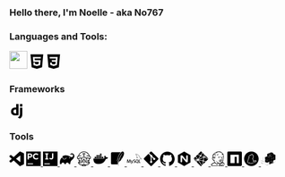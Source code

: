 ### Hello there, I'm Noelle - aka No767

### Languages and Tools:

<img align="left"><img height="32" width="32" src="https://cdn.jsdelivr.net/npm/simple-icons@v5/icons/[ICON SLUG].svg" />
<img align="left"><svg role="img" width="26px" viewBox="0 0 24 24" xmlns="http://www.w3.org/2000/svg"><title>HTML5</title><path d="M1.5 0h21l-1.91 21.563L11.977 24l-8.564-2.438L1.5 0zm7.031 9.75l-.232-2.718 10.059.003.23-2.622L5.412 4.41l.698 8.01h9.126l-.326 3.426-2.91.804-2.955-.81-.188-2.11H6.248l.33 4.171L12 19.351l5.379-1.443.744-8.157H8.531z"></svg>
<img align="left"><svg role="img" width="26px" viewBox="0 0 24 24" xmlns="http://www.w3.org/2000/svg"><title>CSS3</title><path d="M1.5 0h21l-1.91 21.563L11.977 24l-8.565-2.438L1.5 0zm17.09 4.413L5.41 4.41l.213 2.622 10.125.002-.255 2.716h-6.64l.24 2.573h6.182l-.366 3.523-2.91.804-2.956-.81-.188-2.11h-2.61l.29 3.855L12 19.288l5.373-1.53L18.59 4.414z"></svg>

### Frameworks


<img align="left" width="26px"><svg role="img" width="26px" viewBox="0 0 24 24" xmlns="http://www.w3.org/2000/svg"><title>Django</title><path d="M11.146 0h3.924v18.166c-2.013.382-3.491.535-5.096.535-4.791 0-7.288-2.166-7.288-6.32 0-4.002 2.65-6.6 6.753-6.6.637 0 1.121.05 1.707.203zm0 9.143a3.894 3.894 0 00-1.325-.204c-1.988 0-3.134 1.223-3.134 3.365 0 2.09 1.096 3.236 3.109 3.236.433 0 .79-.025 1.35-.102V9.142zM21.314 6.06v9.098c0 3.134-.229 4.638-.917 5.937-.637 1.249-1.478 2.039-3.211 2.905l-3.644-1.733c1.733-.815 2.574-1.53 3.109-2.625.561-1.121.739-2.421.739-5.835V6.059h3.924zM17.39.021h3.924v4.026H17.39z"/></svg>

### Tools

<img align="left"><svg role="img" width="26px" viewBox="0 0 24 24" xmlns="http://www.w3.org/2000/svg"><title>Visual Studio Code</title><path d="M23.15 2.587L18.21.21a1.494 1.494 0 0 0-1.705.29l-9.46 8.63-4.12-3.128a.999.999 0 0 0-1.276.057L.327 7.261A1 1 0 0 0 .326 8.74L3.899 12 .326 15.26a1 1 0 0 0 .001 1.479L1.65 17.94a.999.999 0 0 0 1.276.057l4.12-3.128 9.46 8.63a1.492 1.492 0 0 0 1.704.29l4.942-2.377A1.5 1.5 0 0 0 24 20.06V3.939a1.5 1.5 0 0 0-.85-1.352zm-5.146 14.861L10.826 12l7.178-5.448v10.896z"></svg>
<img align="left" width="26px"><a href="https://www.jetbrains.com/pycharm/"><svg role="img" width="26px" viewBox="0 0 24 24" xmlns="http://www.w3.org/2000/svg"><title>PyCharm</title><path d="M7.833 6.666v-.055c0-1-.667-1.5-1.778-1.5H4.389v3.055h1.723c1.111 0 1.721-.666 1.721-1.5zM0 0v24h24V0H0zm2.223 3.167h4c2.389 0 3.833 1.389 3.833 3.445v.055c0 2.278-1.778 3.5-4.001 3.5H4.389v2.945H2.223V3.167zM11.277 21h-9v-1.5h9V21zm4.779-7.777c-2.944.055-5.111-2.223-5.111-5.057C10.944 5.333 13.056 3 16.111 3c1.889 0 3 .611 3.944 1.556l-1.389 1.61c-.778-.722-1.556-1.111-2.556-1.111-1.658 0-2.873 1.375-2.887 3.084.014 1.709 1.174 3.083 2.887 3.083 1.111 0 1.833-.445 2.61-1.167l1.39 1.389c-.999 1.112-2.166 1.779-4.054 1.779z"></svg>
<img align="left" width="26px"><a href="https://www.jetbrains.com/idea/"><svg role="img" width="26px" viewBox="0 0 24 24" xmlns="http://www.w3.org/2000/svg"><title>IntelliJ IDEA</title><path d="M0 0v24h24V0zm3.723 3.111h5v1.834h-1.39v6.277h1.39v1.834h-5v-1.834h1.444V4.945H3.723zm11.055 0H17v6.5c0 .612-.055 1.111-.222 1.556-.167.444-.39.777-.723 1.11-.277.279-.666.557-1.11.668a3.933 3.933 0 0 1-1.445.278c-.778 0-1.444-.167-1.944-.445a4.81 4.81 0 0 1-1.279-1.056l1.39-1.555c.277.334.555.555.833.722.277.167.611.278.945.278.389 0 .721-.111 1-.389.221-.278.333-.667.333-1.278zM2.222 19.5h9V21h-9z"></svg>
<img align="left"><svg role="img" width="26px" viewBox="0 0 24 24" xmlns="http://www.w3.org/2000/svg"><title>Gradle</title><path d="M22.695 4.297a3.807 3.807 0 0 0-5.29-.09.368.368 0 0 0 0 .533l.46.47a.363.363 0 0 0 .474.032 2.182 2.182 0 0 1 2.86 3.291c-3.023 3.02-7.056-5.447-16.211-1.083a1.24 1.24 0 0 0-.534 1.745l1.571 2.713a1.238 1.238 0 0 0 1.681.461l.037-.02-.029.02.688-.384a16.083 16.083 0 0 0 2.193-1.635.384.384 0 0 1 .499-.016.357.357 0 0 1 .016.534 16.435 16.435 0 0 1-2.316 1.741H8.77l-.696.39a1.958 1.958 0 0 1-.963.25 1.987 1.987 0 0 1-1.726-.989L3.9 9.696C1.06 11.72-.686 15.603.26 20.522a.363.363 0 0 0 .354.296h1.675a.363.363 0 0 0 .37-.331 2.478 2.478 0 0 1 4.915 0 .36.36 0 0 0 .357.317h1.638a.363.363 0 0 0 .357-.317 2.478 2.478 0 0 1 4.914 0 .363.363 0 0 0 .358.317h1.627a.363.363 0 0 0 .363-.357c.037-2.294.656-4.93 2.42-6.25 6.108-4.57 4.502-8.486 3.088-9.9zm-6.229 6.901l-1.165-.584a.73.73 0 1 1 1.165.587z"></svg>
<img align="left"><svg role="img" width="26px" viewBox="0 0 24 24" xmlns="http://www.w3.org/2000/svg"><title>Travis CI</title><path d="M9.32 13.025a.485.485 0 1 1-.97 0c0-.446-.167-.758-.406-.758-.239 0-.405.312-.405.758a.485.485 0 1 1-.97 0c0-1.187.713-1.728 1.375-1.728s1.376.541 1.376 1.728zm6.017.485a.485.485 0 0 0 .485-.485c0-.446.167-.758.405-.758s.405.312.405.758a.485.485 0 1 0 .97 0c0-1.187-.713-1.728-1.375-1.728s-1.375.541-1.375 1.728c0 .268.217.485.485.485zm7.967-4.454l-.191 2.459a.801.801 0 0 1-.367.623.852.852 0 0 1-.46.13 1.07 1.07 0 0 1-.366-.068c-.271-.101-.544-.192-.817-.285a8.978 8.978 0 0 1-.094 1.614c-.04.242-.092.471-.138.707a.485.485 0 0 1-.024.125 19.471 19.471 0 0 1-1.033 3.513l.033-.02.897-.537c.193-.137.599-.122.815.1a.645.645 0 0 1 .173.577.743.743 0 0 1-.053.159c-.061.135-.319.706-.866 1.906-.675 1.483-2.06 1.77-2.121 1.782.001.001-.907.214-1.879.44C15.458 23.419 13.87 24 12.087 24c-1.84 0-3.448-.58-4.787-1.713l-1.924-.45c-.041-.008-1.427-.294-2.103-1.778l-.87-1.914c-.005-.019-.05-.158-.053-.177-.009-.625.621-.914 1.023-.632l.858.512c.006.003.074.043.171.085a20.443 20.443 0 0 1-.982-3.444c-.063-.317-.129-.63-.183-.96a8.937 8.937 0 0 1-.09-1.7c-.357.118-.713.24-1.066.372-.292.109-.593.087-.827-.062a.802.802 0 0 1-.366-.621L.695 9.055c-.036-.475.305-.969.794-1.152l.3-.117c.225-.089.505-.198.837-.318C3.65 3.124 7.566 0 12.041 0c4.516 0 8.438 3.158 9.434 7.549.472.153.843.281 1.036.355.492.183.833.677.793 1.152zm-4.612 8.973c.369-.815.678-1.708.93-2.67l-.997.713a.952.952 0 0 1-.655.166l-4.467-.47a.96.96 0 0 1-.821-.698l-.558-1.923a2.482 2.482 0 0 0-.244 0l-.56 1.93a.955.955 0 0 1-.82.691l-4.471.471a.951.951 0 0 1-.642-.162l-.723-.503c.231.889.506 1.708.824 2.451.609-.028 1.207-.069 1.209-.069.001 0 .434-.039.788-.332l1.061-.885c.148-.165.652-.465 1.33-.271.196.055.495.146.815.243.062.019.12.05.17.092.532.445 1.832.445 2.365.002a.481.481 0 0 1 .168-.091c.337-.103.631-.192.823-.247.68-.193 1.182.108 1.374.314l1.016.843c.353.294.785.332.789.332-.001.001.658.045 1.296.073zm-6.605 5.001a6.42 6.42 0 0 0 1.949-.313c-.932-.209-1.555-1.019-1.588-1.062l-.406-.542-.407.543c-.031.043-.641.842-1.558 1.06.63.196 1.295.314 2.01.314zm6.941-4.016a63.622 63.622 0 0 1-1.701-.089 2.519 2.519 0 0 1-1.339-.554l-1.065-.888c-.055-.051-.187-.152-.442-.083-.176.05-.436.13-.717.216-.878.655-2.567.655-3.443-.003a43.693 43.693 0 0 0-.709-.212c-.258-.076-.386.03-.411.052l-1.097.918a2.523 2.523 0 0 1-1.341.553s-.872.059-1.594.085h-.002l-.106.004a2.41 2.41 0 0 1-1.341-.343l-.018-.01.453.996c.463 1.017 1.389 1.225 1.427 1.232.014.004 2.754.646 3.822.889.781.174 1.447-.696 1.454-.705l.795-1.061c.183-.245.594-.245.776 0l.796 1.061c.007.009.682.881 1.455.705 1.067-.243 3.807-.886 3.807-.886a2.193 2.193 0 0 0 1.442-1.236l.452-.993-.026.015a2.27 2.27 0 0 1-1.327.337zm1.096-7.412a28.286 28.286 0 0 0-15.998-.075 8.025 8.025 0 0 0 .067 1.845c.045.275.1.535.152.8l1.591 1.108 4.461-.476.642-2.243a.488.488 0 0 1 .395-.345 3.855 3.855 0 0 1 1.135.003.482.482 0 0 1 .394.344l.652 2.245 4.462.468 1.864-1.336c.036-.19.079-.374.111-.568a7.89 7.89 0 0 0 .072-1.77zm2.214-2.623c-.005-.034-.073-.133-.165-.167l-.004-.001c-.22-.083-.68-.242-1.256-.423l-.007-.005c-.955-.299-2.771-.823-4.267-.99a.485.485 0 0 1 .108-.964c1.192.134 2.529.466 3.637.787C19.298 3.552 15.913.97 12.041.97c-3.832 0-7.207 2.549-8.318 6.165a20.252 20.252 0 0 1 3.27-.705.484.484 0 1 1 .121.962 19.235 19.235 0 0 0-3.909.899l-.005.004c-.432.149-.785.288-1.056.394l-.315.123c-.094.035-.162.135-.167.175l.177 2.264a29.36 29.36 0 0 1 10.164-1.817c3.442 0 6.881.607 10.157 1.82l.178-2.275zm-8.534-5.986h-3.539a.485.485 0 0 0-.485.485v.811a.485.485 0 1 0 .97 0v-.326h.746v3.308h-.521a.485.485 0 1 0 0 .97h2.061a.485.485 0 1 0 0-.97h-.57V3.963h.853v.326a.485.485 0 1 0 .97 0v-.811a.485.485 0 0 0-.485-.485z"/></svg>
<img align="left" width="26px"><svg role="img" width="26px" viewBox="0 0 24 24" xmlns="http://www.w3.org/2000/svg"><title>Docker</title><path d="M13.983 11.078h2.119a.186.186 0 00.186-.185V9.006a.186.186 0 00-.186-.186h-2.119a.185.185 0 00-.185.185v1.888c0 .102.083.185.185.185m-2.954-5.43h2.118a.186.186 0 00.186-.186V3.574a.186.186 0 00-.186-.185h-2.118a.185.185 0 00-.185.185v1.888c0 .102.082.185.185.185m0 2.716h2.118a.187.187 0 00.186-.186V6.29a.186.186 0 00-.186-.185h-2.118a.185.185 0 00-.185.185v1.887c0 .102.082.185.185.186m-2.93 0h2.12a.186.186 0 00.184-.186V6.29a.185.185 0 00-.185-.185H8.1a.185.185 0 00-.185.185v1.887c0 .102.083.185.185.186m-2.964 0h2.119a.186.186 0 00.185-.186V6.29a.185.185 0 00-.185-.185H5.136a.186.186 0 00-.186.185v1.887c0 .102.084.185.186.186m5.893 2.715h2.118a.186.186 0 00.186-.185V9.006a.186.186 0 00-.186-.186h-2.118a.185.185 0 00-.185.185v1.888c0 .102.082.185.185.185m-2.93 0h2.12a.185.185 0 00.184-.185V9.006a.185.185 0 00-.184-.186h-2.12a.185.185 0 00-.184.185v1.888c0 .102.083.185.185.185m-2.964 0h2.119a.185.185 0 00.185-.185V9.006a.185.185 0 00-.184-.186h-2.12a.186.186 0 00-.186.186v1.887c0 .102.084.185.186.185m-2.92 0h2.12a.185.185 0 00.184-.185V9.006a.185.185 0 00-.184-.186h-2.12a.185.185 0 00-.184.185v1.888c0 .102.082.185.185.185M23.763 9.89c-.065-.051-.672-.51-1.954-.51-.338.001-.676.03-1.01.087-.248-1.7-1.653-2.53-1.716-2.566l-.344-.199-.226.327c-.284.438-.49.922-.612 1.43-.23.97-.09 1.882.403 2.661-.595.332-1.55.413-1.744.42H.751a.751.751 0 00-.75.748 11.376 11.376 0 00.692 4.062c.545 1.428 1.355 2.48 2.41 3.124 1.18.723 3.1 1.137 5.275 1.137.983.003 1.963-.086 2.93-.266a12.248 12.248 0 003.823-1.389c.98-.567 1.86-1.288 2.61-2.136 1.252-1.418 1.998-2.997 2.553-4.4h.221c1.372 0 2.215-.549 2.68-1.009.309-.293.55-.65.707-1.046l.098-.288Z"></svg>
<img align="left" width="26px"><svg role="img" width="26px" viewBox="0 0 24 24" xmlns="http://www.w3.org/2000/svg"><title>SQLite</title><path d="M21.678.521c-1.032-.92-2.28-.55-3.513.544a8.71 8.71 0 0 0-.547.535c-2.109 2.237-4.066 6.38-4.674 9.544.237.48.422 1.093.544 1.561a13.044 13.044 0 0 1 .164.703s-.019-.071-.096-.296l-.05-.146a1.689 1.689 0 0 0-.033-.08c-.138-.32-.518-.995-.686-1.289-.143.423-.27.818-.376 1.176.484.884.778 2.4.778 2.4s-.025-.099-.147-.442c-.107-.303-.644-1.244-.772-1.464-.217.804-.304 1.346-.226 1.478.152.256.296.698.422 1.186.286 1.1.485 2.44.485 2.44l.017.224a22.41 22.41 0 0 0 .056 2.748c.095 1.146.273 2.13.5 2.657l.155-.084c-.334-1.038-.47-2.399-.41-3.967.09-2.398.642-5.29 1.661-8.304 1.723-4.55 4.113-8.201 6.3-9.945-1.993 1.8-4.692 7.63-5.5 9.788-.904 2.416-1.545 4.684-1.931 6.857.666-2.037 2.821-2.912 2.821-2.912s1.057-1.304 2.292-3.166c-.74.169-1.955.458-2.362.629-.6.251-.762.337-.762.337s1.945-1.184 3.613-1.72C21.695 7.9 24.195 2.767 21.678.521m-18.573.543A1.842 1.842 0 0 0 1.27 2.9v16.608a1.84 1.84 0 0 0 1.835 1.834h9.418a22.953 22.953 0 0 1-.052-2.707c-.006-.062-.011-.141-.016-.2a27.01 27.01 0 0 0-.473-2.378c-.121-.47-.275-.898-.369-1.057-.116-.197-.098-.31-.097-.432 0-.12.015-.245.037-.386a9.98 9.98 0 0 1 .234-1.045l.217-.028c-.017-.035-.014-.065-.031-.097l-.041-.381a32.8 32.8 0 0 1 .382-1.194l.2-.019c-.008-.016-.01-.038-.018-.053l-.043-.316c.63-3.28 2.587-7.443 4.8-9.791.066-.069.133-.128.198-.194Z"></svg>
<img align="left" width="26px"><svg role="img" width="26px" viewBox="0 0 24 24" xmlns="http://www.w3.org/2000/svg"><title>MySQL</title><path d="M16.405 5.501c-.115 0-.193.014-.274.033v.013h.014c.054.104.146.18.214.273.054.107.1.214.154.32l.014-.015c.094-.066.14-.172.14-.333-.04-.047-.046-.094-.08-.14-.04-.067-.126-.1-.18-.153zM5.77 18.695h-.927a50.854 50.854 0 00-.27-4.41h-.008l-1.41 4.41H2.45l-1.4-4.41h-.01a72.892 72.892 0 00-.195 4.41H0c.055-1.966.192-3.81.41-5.53h1.15l1.335 4.064h.008l1.347-4.064h1.095c.242 2.015.384 3.86.428 5.53zm4.017-4.08c-.378 2.045-.876 3.533-1.492 4.46-.482.716-1.01 1.073-1.583 1.073-.153 0-.34-.046-.566-.138v-.494c.11.017.24.026.386.026.268 0 .483-.075.647-.222.197-.18.295-.382.295-.605 0-.155-.077-.47-.23-.944L6.23 14.615h.91l.727 2.36c.164.536.233.91.205 1.123.4-1.064.678-2.227.835-3.483zm12.325 4.08h-2.63v-5.53h.885v4.85h1.745zm-3.32.135l-1.016-.5c.09-.076.177-.158.255-.25.433-.506.648-1.258.648-2.253 0-1.83-.718-2.746-2.155-2.746-.704 0-1.254.232-1.65.697-.43.508-.646 1.256-.646 2.245 0 .972.19 1.686.574 2.14.35.41.877.615 1.583.615.264 0 .506-.033.725-.098l1.325.772.36-.622zM15.5 17.588c-.225-.36-.337-.94-.337-1.736 0-1.393.424-2.09 1.27-2.09.443 0 .77.167.977.5.224.362.336.936.336 1.723 0 1.404-.424 2.108-1.27 2.108-.445 0-.77-.167-.978-.5zm-1.658-.425c0 .47-.172.856-.516 1.156-.344.3-.803.45-1.384.45-.543 0-1.064-.172-1.573-.515l.237-.476c.438.22.833.328 1.19.328.332 0 .593-.073.783-.22a.754.754 0 00.3-.615c0-.33-.23-.61-.648-.845-.388-.213-1.163-.657-1.163-.657-.422-.307-.632-.636-.632-1.177 0-.45.157-.81.47-1.085.315-.278.72-.415 1.22-.415.512 0 .98.136 1.4.41l-.213.476a2.726 2.726 0 00-1.064-.23c-.283 0-.502.068-.654.206a.685.685 0 00-.248.524c0 .328.234.61.666.85.393.215 1.187.67 1.187.67.433.305.648.63.648 1.168zm9.382-5.852c-.535-.014-.95.04-1.297.188-.1.04-.26.04-.274.167.055.053.063.14.11.214.08.134.218.313.346.407.14.11.28.216.427.31.26.16.555.255.81.416.145.094.293.213.44.313.073.05.12.14.214.172v-.02c-.046-.06-.06-.147-.105-.214-.067-.067-.134-.127-.2-.193a3.223 3.223 0 00-.695-.675c-.214-.146-.682-.35-.77-.595l-.013-.014c.146-.013.32-.066.46-.106.227-.06.435-.047.67-.106.106-.027.213-.06.32-.094v-.06c-.12-.12-.21-.283-.334-.395a8.867 8.867 0 00-1.104-.823c-.21-.134-.476-.22-.697-.334-.08-.04-.214-.06-.26-.127-.12-.146-.19-.34-.275-.514a17.69 17.69 0 01-.547-1.163c-.12-.262-.193-.523-.34-.763-.69-1.137-1.437-1.826-2.586-2.5-.247-.14-.543-.2-.856-.274-.167-.008-.334-.02-.5-.027-.11-.047-.216-.174-.31-.235-.38-.24-1.364-.76-1.644-.072-.18.434.267.862.422 1.082.115.153.26.328.34.5.047.116.06.235.107.356.106.294.207.622.347.897.073.14.153.287.247.413.054.073.146.107.167.227-.094.136-.1.334-.154.5-.24.757-.146 1.693.194 2.25.107.166.362.534.703.393.3-.12.234-.5.32-.835.02-.08.007-.133.048-.187v.015c.094.188.188.367.274.555.206.328.566.668.867.895.16.12.287.328.487.402v-.02h-.015c-.043-.058-.1-.086-.154-.133a3.445 3.445 0 01-.35-.4 8.76 8.76 0 01-.747-1.218c-.11-.21-.202-.436-.29-.643-.04-.08-.04-.2-.107-.24-.1.146-.247.273-.32.453-.127.288-.14.642-.188 1.01-.027.007-.014 0-.027.014-.214-.052-.287-.274-.367-.46-.2-.475-.233-1.238-.06-1.785.047-.14.247-.582.167-.716-.042-.127-.174-.2-.247-.303a2.478 2.478 0 01-.24-.427c-.16-.374-.24-.788-.414-1.162-.08-.173-.22-.354-.334-.513-.127-.18-.267-.307-.368-.52-.033-.073-.08-.194-.027-.274.014-.054.042-.075.094-.09.088-.072.335.022.422.062.247.1.455.194.662.334.094.066.195.193.315.226h.14c.214.047.455.014.655.073.355.114.675.28.962.46a5.953 5.953 0 012.085 2.286c.08.154.115.295.188.455.14.33.313.663.455.982.14.315.275.636.476.897.1.14.502.213.682.286.133.06.34.115.46.188.23.14.454.3.67.454.11.076.443.243.463.378z"/></svg>
<img align="left" width="26px"><svg role="img" width="26px" viewBox="0 0 24 24" xmlns="http://www.w3.org/2000/svg"><title>Git</title><path d="M23.546 10.93L13.067.452c-.604-.603-1.582-.603-2.188 0L8.708 2.627l2.76 2.76c.645-.215 1.379-.07 1.889.441.516.515.658 1.258.438 1.9l2.658 2.66c.645-.223 1.387-.078 1.9.435.721.72.721 1.884 0 2.604-.719.719-1.881.719-2.6 0-.539-.541-.674-1.337-.404-1.996L12.86 8.955v6.525c.176.086.342.203.488.348.713.721.713 1.883 0 2.6-.719.721-1.889.721-2.609 0-.719-.719-.719-1.879 0-2.598.182-.18.387-.316.605-.406V8.835c-.217-.091-.424-.222-.6-.401-.545-.545-.676-1.342-.396-2.009L7.636 3.7.45 10.881c-.6.605-.6 1.584 0 2.189l10.48 10.477c.604.604 1.582.604 2.186 0l10.43-10.43c.605-.603.605-1.582 0-2.187"/></svg>
<img align="left" width="26px"><svg role="img" width="26px" viewBox="0 0 24 24" xmlns="http://www.w3.org/2000/svg"><title>GitHub</title><path d="M12 .297c-6.63 0-12 5.373-12 12 0 5.303 3.438 9.8 8.205 11.385.6.113.82-.258.82-.577 0-.285-.01-1.04-.015-2.04-3.338.724-4.042-1.61-4.042-1.61C4.422 18.07 3.633 17.7 3.633 17.7c-1.087-.744.084-.729.084-.729 1.205.084 1.838 1.236 1.838 1.236 1.07 1.835 2.809 1.305 3.495.998.108-.776.417-1.305.76-1.605-2.665-.3-5.466-1.332-5.466-5.93 0-1.31.465-2.38 1.235-3.22-.135-.303-.54-1.523.105-3.176 0 0 1.005-.322 3.3 1.23.96-.267 1.98-.399 3-.405 1.02.006 2.04.138 3 .405 2.28-1.552 3.285-1.23 3.285-1.23.645 1.653.24 2.873.12 3.176.765.84 1.23 1.91 1.23 3.22 0 4.61-2.805 5.625-5.475 5.92.42.36.81 1.096.81 2.22 0 1.606-.015 2.896-.015 3.286 0 .315.21.69.825.57C20.565 22.092 24 17.592 24 12.297c0-6.627-5.373-12-12-12"/></svg>
<img align="left"><svg role="img" width="26px" viewBox="0 0 24 24" xmlns="http://www.w3.org/2000/svg"><title>NGINX</title><path d="M12 0L1.605 6v12L12 24l10.395-6V6L12 0zm6 16.59c0 .705-.646 1.29-1.529 1.29-.631 0-1.351-.255-1.801-.81l-6-7.141v6.66c0 .721-.57 1.29-1.274 1.29H7.32c-.721 0-1.29-.6-1.29-1.29V7.41c0-.705.63-1.29 1.5-1.29.646 0 1.38.255 1.83.81l5.97 7.141V7.41c0-.721.6-1.29 1.29-1.29h.075c.72 0 1.29.6 1.29 1.29v9.18H18z"/></svg>
<img align="left"><svg role="img" width="26px" viewBox="0 0 24 24" xmlns="http://www.w3.org/2000/svg"><title>Netlify</title><path d="M17.3877 8.3286l-.0088-.0037c-.005-.002-.01-.0038-.0144-.0082a.0689.0689 0 0 1-.0176-.0582l.4839-2.9581 2.269 2.2696L17.74 8.574a.052.052 0 0 1-.0206.0037H17.71a.0647.0647 0 0 1-.0126-.0106 1.074 1.074 0 0 0-.3097-.2385zm3.291-.1802l2.4262 2.426c.5039.5045.7561.7562.8481 1.0479.0138.0431.025.0863.0338.1308l-5.798-2.4555a.4557.4557 0 0 0-.0093-.0038c-.0232-.0094-.0501-.02-.0501-.0439 0-.0237.0275-.035.0507-.0444l.0075-.0031zm3.2092 4.3833c-.1252.2354-.3693.4795-.7824.8932l-2.7353 2.7347-3.5377-.7367-.0188-.0038c-.0313-.005-.0645-.0107-.0645-.0388a1.0678 1.0678 0 0 0-.41-.7467c-.0144-.0144-.0106-.037-.0063-.0576 0-.003 0-.0063.0013-.0088l.6654-4.0848.0025-.0138c.0038-.0313.0094-.0676.0376-.0676a1.0829 1.0829 0 0 0 .726-.4162c.0056-.0063.0094-.0131.017-.0169.02-.0094.0437 0 .0644.0088l6.0402 2.555zm-4.1467 4.257l-4.498 4.4979.77-4.732.0012-.0063a.083.083 0 0 1 .0038-.0182c.0063-.015.0226-.0213.0382-.0275l.0075-.0031a1.158 1.158 0 0 0 .435-.3236c.015-.0176.0332-.0345.0564-.0376a.0563.0563 0 0 1 .0181 0l3.1672.651zm-5.45 5.4499l-.507.507-5.6052-8.1007a.2654.2654 0 0 0-.0062-.0088c-.0088-.012-.0182-.0238-.0163-.0376.0006-.01.0069-.0188.0138-.0263l.0062-.0081c.017-.025.0313-.05.047-.077l.0125-.0219.0019-.0019c.0087-.015.0169-.0294.0319-.0376.0131-.0063.0313-.0038.0457-.0006l6.2098 1.2807a.1027.1027 0 0 1 .0476.0206c.008.0081.01.017.0119.027a1.0998 1.0998 0 0 0 .6434.7354c.0175.0088.01.0282.002.0488a.149.149 0 0 0-.0095.0282c-.0782.4757-.7492 4.568-.9295 5.6728zm-1.059 1.0584c-.3737.37-.594.5659-.8432.6447a1.2519 1.2519 0 0 1-.7549 0c-.2916-.0926-.5439-.3442-1.0478-.8487l-5.629-5.629 1.4704-2.2802a.0938.0938 0 0 1 .025-.0294c.0157-.0113.0382-.0063.057 0a1.5235 1.5235 0 0 0 1.0253-.052c.0169-.0063.0338-.0106.0469.0013a.119.119 0 0 1 .0175.02l5.6327 8.174zm-8.8175-6.3756L3.1234 15.63l2.55-1.0879a.0526.0526 0 0 1 .0207-.0044c.0213 0 .0338.0213.045.0407a1.8214 1.8214 0 0 0 .0814.1152l.0082.01c.0075.0106.0025.0213-.005.0313l-1.4084 2.1864zm-1.8628-1.8628L.9183 13.4249c-.278-.2779-.4795-.4794-.6197-.6528l4.9674 1.0303a.5258.5258 0 0 0 .0187.003c.0307.005.0645.0107.0645.0395 0 .0313-.037.0457-.0682.0576l-.0144.0063zM.0132 11.932a1.2519 1.2519 0 0 1 .0563-.3098c.0927-.2917.3443-.5434.8488-1.0478l2.0906-2.0906a1361.7196 1361.7196 0 0 0 2.8955 4.1855c.017.0226.0357.0476.0163.0664-.0914.1008-.1828.211-.2473.3305a.1001.1001 0 0 1-.0313.0388c-.008.005-.0169.003-.0262.0013h-.0013l-5.6014-1.175zm3.5553-4.0078l2.811-2.811c.2641.1157 1.2256.522 2.0856.885.651.2754 1.2443.5258 1.4308.6071.0188.0076.0357.015.0439.0338.005.0113.0025.0257 0 .0376a1.2537 1.2537 0 0 0 .3273 1.1442c.0188.0188 0 .0457-.0163.0689l-.0088.0131-2.8542 4.421c-.0075.0124-.0144.023-.0269.0312-.015.0094-.0363.005-.0538.0006a1.4234 1.4234 0 0 0-.34-.0463c-.1026 0-.214.0188-.3266.0395h-.0007c-.0125.0019-.0238.0044-.0338-.0031a.1314.1314 0 0 1-.0281-.032zm3.3787-3.3788l3.6391-3.639c.504-.5039.7562-.7561 1.0478-.8481a1.2519 1.2519 0 0 1 .755 0c.2916.092.5438.3442 1.0477.848l.7887.7888-2.5882 4.0084a.097.097 0 0 1-.0257.03c-.0156.0107-.0375.0063-.0563 0a1.3126 1.3126 0 0 0-1.2018.2316c-.0169.0176-.042.0075-.0632-.0019-.338-.147-2.967-1.258-3.343-1.4177zm7.8278-2.3009l2.3898 2.3898-.5758 3.5665v.0094a.0845.0845 0 0 1-.005.0238c-.0063.0125-.0188.015-.0313.0188a1.1454 1.1454 0 0 0-.343.1709.0964.0964 0 0 0-.0125.0106c-.007.0075-.0138.0144-.025.0157a.0714.0714 0 0 1-.027-.0044l-3.6416-1.5473-.007-.0031c-.0231-.0094-.0506-.0207-.0506-.0445a1.3758 1.3758 0 0 0-.194-.5727c-.0176-.0288-.037-.0588-.022-.0883zm-2.461 5.3868l3.4138 1.446c.0188.0087.0394.0168.0476.0362a.0663.0663 0 0 1 0 .0357.848.848 0 0 0-.0188.1646v.0958c0 .0238-.0244.0338-.047.0432l-.0069.0025c-.5408.231-7.5924 3.238-7.603 3.238-.0107 0-.022 0-.0326-.0107-.0188-.0188 0-.0451.0169-.0689a.4757.4757 0 0 0 .0087-.0125l2.8054-4.344.005-.0074c.0163-.0263.035-.0557.0651-.0557l.0282.0043c.0638.0088.1202.017.1771.017.4257 0 .82-.2072 1.0579-.5615a.1001.1001 0 0 1 .0212-.025c.017-.0126.042-.0063.0614.0024zm-3.9095 5.7492l7.6863-3.278s.0113 0 .022.0106c.0419.042.0776.0701.112.0964l.0169.0107c.0156.0088.0313.0188.0325.035 0 .0063 0 .01-.0013.0157l-.6584 4.0447-.0025.0163c-.0044.0313-.0088.067-.0382.067a1.0822 1.0822 0 0 0-.8594.5301l-.0031.005c-.0088.0144-.017.0282-.0313.0357-.0131.0063-.03.0038-.0438.0006L8.5064 13.706c-.0063-.0013-.0952-.3249-.102-.3255z"/></svg>
<img align="left"><svg role="img" width="26px" viewBox="0 0 24 24" xmlns="http://www.w3.org/2000/svg"><title>Jenkins</title><path d="M2.872 24h-.975a3.866 3.866 0 01-.07-.197c-.215-.666-.594-1.49-.692-2.154-.146-.984.78-1.039 1.374-1.465.915-.66 1.635-1.025 2.627-1.62.295-.179 1.182-.624 1.281-.829.201-.408-.345-.982-.49-1.3-.225-.507-.345-.937-.376-1.435-.824-.13-1.455-.627-1.844-1.185-.63-.925-1.066-2.635-.525-3.936.045-.103.254-.305.285-.463.06-.308-.105-.72-.12-1.048-.06-1.692.284-3.15 1.425-3.66.463-1.84 2.113-2.453 3.673-3.367.58-.342 1.224-.562 1.89-.807 2.372-.877 6.027-.712 7.994.783.836.633 2.176 1.97 2.656 2.939 1.262 2.555 1.17 6.825.287 9.934-.12.421-.29 1.032-.533 1.533-.168.35-.689 1.05-.625 1.36.064.314 1.19 1.17 1.432 1.395.434.422 1.26.975 1.324 1.5.07.557-.248 1.336-.41 1.875-.217.721-.436 1.441-.654 2.131H2.87zm11.104-3.54c-.545-.3-1.361-.622-2.065-.757-.87-.164-.78 1.188-.75 1.994.03.643.36 1.316.51 1.744.076.197.09.41.256.449.3.068 1.29-.326 1.575-.479.6-.328 1.064-.844 1.574-1.189.016-.17.016-.34.03-.508a2.648 2.648 0 00-1.095-.277c.314-.15.75-.15 1.035-.332l.016-.193c-.496-.03-.69-.254-1.021-.436zm7.454 2.935a17.78 17.78 0 00.465-1.752c.06-.287.215-.918.178-1.176-.059-.459-.684-.799-1.004-1.086-.584-.525-.95-.975-1.56-1.469-.249.375-.78.615-.983.914 1.447-.689 1.71 2.625 1.141 3.69.09.329.391.45.514.735l-.086.166h1.29c.013 0 .03 0 .044.014zm-6.634-.012c-.05-.074-.1-.135-.15-.209l-.301.195h.45zm2.77 0c.008-.209.018-.404.03-.598-.53.029-.825-.48-1.196-.527-.324-.045-.6.361-1.02.195-.095.105-.183.227-.284.316.154.18.295.375.424.584h.815c.014-.164.135-.285.3-.285.165 0 .284.121.284.27h.66zm2.116 0c-.314-.479-.947-.898-1.68-.555l-.03.541h1.71zm-8.51 0l-.104-.344c-.225-.72-.36-1.26-.405-1.68-.914-.436-1.875-.87-2.654-1.426-.15-.105-1.109-1.35-1.23-1.305-1.739.676-3.359 1.86-4.814 2.984.256.557.48 1.141.69 1.74h8.505zm8.265-2.113c-.029-.512-.164-1.56-.48-1.74-.66-.39-1.846.78-2.34.943.045.15.135.271.15.48.285-.074.645-.029.898.092-.299.03-.629.03-.824.164-.074.195.016.48-.029.764.69.197 1.5.303 2.385.332.164-.227.225-.645.211-1.082zm-4.08-.36c-.044.375.046.51.12.943 1.26.391 1.034-1.74-.135-.959zM8.76 19.5c-.45.457 1.27 1.082 1.814 1.115 0-.29.165-.564.135-.77-.65-.118-1.502-.042-1.945-.347zm5.565.215c0 .043-.061.03-.068.064.58.451 1.014.545 1.802.51.354-.262.67-.563 1.043-.807-.855.074-1.931.607-2.774.23zm3.42-17.726c-1.606-.906-4.35-1.591-6.076-.731-1.38.692-3.27 1.84-3.899 3.292.6 1.402-.166 2.686-.226 4.109-.018.757.36 1.42.391 2.242-.2.338-.825.38-1.26.356-.146-.729-.4-1.549-1.155-1.63-1.064-.116-1.845.764-1.89 1.683-.06 1.08.833 2.864 2.085 2.745.488-.046.608-.54 1.139-.54.285.57-.445.75-.523 1.154-.016.105.06.511.104.705.233.944.744 2.16 1.245 2.88.635.9 1.884 1.051 3.229 1.141.24-.525 1.125-.48 1.706-.346-.691-.27-1.336-.945-1.875-1.529-.615-.676-1.23-1.41-1.261-2.28 1.155 1.604 2.1 3 4.2 3.704 1.59.525 3.45-.254 4.664-1.109.51-.359.811-.93 1.17-1.439 1.35-1.936 1.98-4.71 1.846-7.394-.06-1.111-.06-2.221-.436-2.955-.389-.781-1.695-1.471-2.475-.781-.15-.764.63-1.23 1.545-.96-.66-.854-1.336-1.858-2.266-2.384zM13.58 14.896c.615 1.544 2.724 1.363 4.505 1.323-.084.194-.256.435-.465.515-.57.232-2.145.408-2.937-.012-.506-.27-.824-.873-1.102-1.227-.137-.172-.795-.608-.012-.609zm.164-.87c.893.464 2.52.517 3.731.48.066.267.066.593.068.913-1.55.08-3.386-.304-3.794-1.395h-.005zm6.675-.586c-.473.9-1.145 1.897-2.539 1.928-.023-.284-.045-.735 0-.904 1.064-.103 1.727-.646 2.543-1.017zm-.649-.667c-1.02.66-2.154 1.375-3.824 1.21-.351-.31-.485-1-.14-1.458.181.313.06.885.57.97.944.165 2.038-.579 2.73-.84.42-.713-.046-.976-.42-1.433-.782-.93-1.83-2.1-1.802-3.51.314-.224.346.346.391.45.404.96 1.424 2.175 2.174 3 .18.21.48.39.51.524.092.39-.254.854-.209 1.11zm-13.439-.675c-.314-.184-.393-.99-.768-1.01-.535-.03-.438 1.05-.436 1.68-.37-.33-.435-1.365-.164-1.89-.308-.15-.445.164-.618.284.22-1.59 2.34-.734 1.99.96zM4.713 5.995c-.685.756-.54 2.174-.459 3.188 1.244-.785 2.898.06 2.883 1.394.595-.016.223-.744.115-1.215-.353-1.528.592-3.187.041-4.59-1.064.084-1.939.52-2.578 1.215zm9.12 1.113c.307.562.404 1.148.84 1.57.195.19.574.424.387.95-.045.121-.365.391-.551.45-.674.195-2.254.03-1.721-.81.563.015 1.314.36 1.732-.045-.314-.524-.885-1.53-.674-2.13zm6.198-.013h.068c.33.668.6 1.375 1.004 1.965-.27.628-2.053 1.19-2.023.057.39-.17 1.05-.035 1.395-.25-.193-.556-.48-1.006-.434-1.771zm-6.927-1.617c-1.422-.33-2.131.592-2.56 1.553-.384-.094-.231-.615-.135-.883.255-.701 1.28-1.633 2.119-1.506.359.057.848.386.576.834zM9.642 1.593c-1.56.44-3.56 1.574-4.2 2.974.495-.07.84-.321 1.33-.351.186-.016.428.074.641.015.424-.104.78-1.065 1.102-1.41.31-.345.685-.496.94-.81.167-.09.409-.074.42-.33-.073-.075-.15-.135-.232-.105v.017z"/></svg>
<img align="left"><svg role="img" width="26px" viewBox="0 0 24 24" xmlns="http://www.w3.org/2000/svg"><title>npm</title><path d="M1.763 0C.786 0 0 .786 0 1.763v20.474C0 23.214.786 24 1.763 24h20.474c.977 0 1.763-.786 1.763-1.763V1.763C24 .786 23.214 0 22.237 0zM5.13 5.323l13.837.019-.009 13.836h-3.464l.01-10.382h-3.456L12.04 19.17H5.113z"/></svg>
<img align="left"><svg role="img" width="26px" viewBox="0 0 24 24" xmlns="http://www.w3.org/2000/svg"><title>Yarn</title><path d="M12 0C5.375 0 0 5.375 0 12s5.375 12 12 12 12-5.375 12-12S18.625 0 12 0zm.768 4.105c.183 0 .363.053.525.157.125.083.287.185.755 1.154.31-.088.468-.042.551-.019.204.056.366.19.463.375.477.917.542 2.553.334 3.605-.241 1.232-.755 2.029-1.131 2.576.324.329.778.899 1.117 1.825.278.774.31 1.478.273 2.015a5.51 5.51 0 0 0 .602-.329c.593-.366 1.487-.917 2.553-.931.714-.009 1.269.445 1.353 1.103a1.23 1.23 0 0 1-.945 1.362c-.649.158-.95.278-1.821.843-1.232.797-2.539 1.242-3.012 1.39a1.686 1.686 0 0 1-.704.343c-.737.181-3.266.315-3.466.315h-.046c-.783 0-1.214-.241-1.45-.491-.658.329-1.51.19-2.122-.134a1.078 1.078 0 0 1-.58-1.153 1.243 1.243 0 0 1-.153-.195c-.162-.25-.528-.936-.454-1.946.056-.723.556-1.367.88-1.71a5.522 5.522 0 0 1 .408-2.256c.306-.727.885-1.348 1.32-1.737-.32-.537-.644-1.367-.329-2.21.227-.602.412-.936.82-1.08h-.005c.199-.074.389-.153.486-.259a3.418 3.418 0 0 1 2.298-1.103c.037-.093.079-.185.125-.283.31-.658.639-1.029 1.024-1.168a.94.94 0 0 1 .328-.06zm.006.7c-.507.016-1.001 1.519-1.001 1.519s-1.27-.204-2.266.871c-.199.218-.468.334-.746.44-.079.028-.176.023-.417.672-.371.991.625 2.094.625 2.094s-1.186.839-1.626 1.881c-.486 1.144-.338 2.261-.338 2.261s-.843.732-.899 1.487c-.051.663.139 1.2.343 1.515.227.343.51.176.51.176s-.561.653-.037.931c.477.25 1.283.394 1.71-.037.31-.31.371-1.001.486-1.283.028-.065.12.111.209.199.097.093.264.195.264.195s-.755.324-.445 1.066c.102.246.468.403 1.066.398.222-.005 2.664-.139 3.313-.296.375-.088.505-.283.505-.283s1.566-.431 2.998-1.357c.917-.598 1.293-.76 2.034-.936.612-.148.57-1.098-.241-1.084-.839.009-1.575.44-2.196.825-1.163.718-1.742.672-1.742.672l-.018-.032c-.079-.13.371-1.293-.134-2.678-.547-1.515-1.413-1.881-1.344-1.997.297-.5 1.038-1.297 1.334-2.78.176-.899.13-2.377-.269-3.151-.074-.144-.732.241-.732.241s-.616-1.371-.788-1.483a.271.271 0 0 0-.157-.046z"/></svg>
<img align="left"><svg role="img" width="26px" viewBox="0 0 24 24" xmlns="http://www.w3.org/2000/svg"><title>PyPI</title><path d="M23.922 13.58v3.912L20.55 18.72l-.078.055.052.037 3.45-1.256.026-.036v-3.997l-.053-.036-.025.092z M23.621 5.618l-3.04 1.107v3.912l3.339-1.215V5.509zM23.92 13.457V9.544l-3.336 1.215v3.913zM20.47 14.71V10.8L17.17 12v3.913zM17.034 19.996v-3.912l-3.313 1.206v3.912zM17.17 16.057v3.868l3.314-1.206V14.85l-3.314 1.206zm2.093 1.882c-.367.134-.663-.074-.663-.463s.296-.814.663-.947c.365-.133.662.075.662.464s-.297.814-.662.946z M13.225 9.315l.365-.132-3.285-1.197-3.323 1.21.102.037 3.184 1.16zM20.507 10.664V6.751L17.17 7.965v3.913zM17.058 11.918V8.005l-3.302 1.202v3.912zM13.643 9.246l-3.336 1.215v3.913l3.336-1.215zM6.907 13.165l3.322 1.209v-3.913L6.907 9.252z M10.34 7.873l3.281 1.193V5.198l-3.28-1.193zM20.507 2.715L17.19 3.922v3.913l3.317-1.207zM16.95 3.903L13.724 2.73l-3.269 1.19 3.225 1.174zM15.365 4.606l-1.624.592v3.868l3.317-1.207V3.991l-1.693.615zm-.391 2.778c-.367.134-.662-.074-.662-.464s.295-.813.662-.946c.366-.133.663.074.663.464s-.297.813-.663.946z M10.229 18.41v-3.914l-3.322-1.209V17.2zM13.678 17.182v-3.913l-3.371 1.227v3.913z M13.756 17.154l3.3-1.2V12.04l-3.3 1.2zM13.678 21.217l-3.371 1.227v-3.912h-.078v3.912l-3.322-1.209v-3.913l-.053-.058-.025-.06-3.336-1.21v-3.948l.034.013 3.287 1.196.015-.078-3.261-1.187 3.26-1.187v-.109L3.876 9.62l-.307-.112 3.26-1.188v.877l.079-.055V6.769l3.257 1.185.058-.061L7.084 6.75l-.102-.037 3.24-1.179v-.083L6.854 6.677v.018l-.025.018v1.523L3.44 9.47v.02l-.025.017v4.007l-3.39 1.233v.019L0 14.784v3.995l.025.037 3.4 1.237.008-.006.007.01 3.4 1.238.008-.006.006.01 3.4 1.237.014-.009.012.01 3.45-1.256.026-.037-.078-.027zM3.493 9.563l3.257 1.185-3.257 1.187V9.562zM3.4 19.96L.078 18.752v-3.913l2.361.86.96.349v3.913zm.015-3.99L.335 14.85l-.182-.066 3.262-1.187v2.374zm3.399 5.231l-3.321-1.209v-3.912l3.321 1.209v3.912zM23.791 5.434l-3.21-1.17v2.338zM20.387 2.643l-3.24-1.18-3.27 1.19 3.247 1.182z"/></svg>